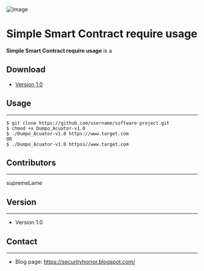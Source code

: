 ![Image](https://upload.wikimedia.org/wikipedia/commons/thumb/0/05/Ethereum_logo_2014.svg/80px-Ethereum_logo_2014.svg.png "icon")

Simple Smart Contract require usage
======
**Simple Smart Contract require usage** is a 

## Download
* [Version 1.0](https://github.com/supremeLame/Solidity_Require_Use.git)

## Usage
---
```
$ git clone https://github.com/username/software-project.git
$ chmod +x Dumpo_Acuator-v1.0
$ ./Dumpo_Acuator-v1.0 https://www.target.com
OR
$ ./Dumpo_Acuator-v1.0 httpss//www.target.com
```

## Contributors
---
supremeLame

## Version 
---

* Version 1.0

## Contact
---

* Blog page: https://securityhorror.blogspot.com/
